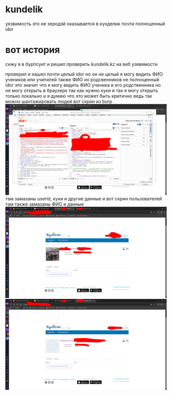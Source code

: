 # kundelik
уязвимость это не зеродэй оказывается в кунделик почти полноценный idor

# вот история 
сижу я в бурпсуит и решил проверить kundelik.kz на веб узявимости

проверил и нашел почти целый idor но он не целый 
я могу видить ФИО учеников или учитилей также ФИО их родсвенников
не полноценный idor это значит что я могу видить ФИО ученика и его родственника но не могу открыть в браузере так как нужно куки и так я могу открыть только локально
и я думаю что это может быть критично 
ведь так можно шантажировать людей 
вот скрин из burp 
![burp](Screenshot_20250920_212708.png)
там замазаны userid, куки и другие данные 
и вот скрин пользователей
там также замазаны ФИО и данные 
![1](Screenshot_20250920_212916.png)
![2](Screenshot_20250920_213315.png)

